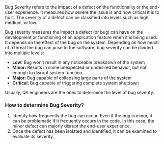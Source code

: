 Bug Severity refers to the impact of a defect on the functionality or the end-user experience. It measures how severe the issue is and how critical it is to fix it. The severity of a defect can be classified into levels such as high, medium, or low. 

Bug severity measures the impact a defect (or bug) can have on the development or functioning of an application feature when it is being used. It depends on the effect of the bug on the system. Depending on how much of a threat the bug can pose to the software, bug severity can be divided into multiple levels:

- **Low:** Bug won’t result in any noticeable breakdown of the system
- **Minor:** Results in some unexpected or undesired behavior, but not enough to disrupt system function
- **Major:** Bug capable of collapsing large parts of the system
- **Critical:** Bug capable of triggering complete system shutdown

Usually, QA engineers are the ones to determine the level of bug severity.

### **How to determine Bug Severity?**

1. Identify how frequently the bug can occur. Even if the bug is minor, it can be problematic if it frequently occurs in the code. In this case, the minor defect can majorly disrupt the end-user experience.
2. Once the defect has been isolated and identified, it can be examined to evaluate its severity.